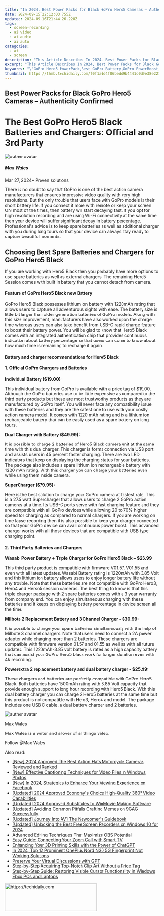 ```yaml
---
title: "In 2024, Best Power Packs for Black GoPro Hero5 Cameras – Authenticity Confirmed"
date: 2024-09-15T22:12:03.755Z
updated: 2024-09-16T21:44:26.228Z
tags: 
  - screen-recording
  - ai video
  - ai audio
  - ai auto
categories: 
  - ai
  - screen
description: "This Article Describes In 2024, Best Power Packs for Black GoPro Hero5 Cameras – Authenticity Confirmed"
excerpt: "This Article Describes In 2024, Best Power Packs for Black GoPro Hero5 Cameras – Authenticity Confirmed"
keywords: "\"GoPro Hero5 PowerPack,Best GoPro Battery,GoPro PowerBoost,Black GoPro Accessory,Authentic PowerPacks,GoPro Energy Saver,High-Performance GoPro Charger\""
thumbnail: https://thmb.techidaily.com/f0f1add4f06bedd9b4441c0d9e38e221d87204ef26ea2cde0e10ae3ca9b9c9f6.jpg
---
```


## Best Power Packs for Black GoPro Hero5 Cameras – Authenticity Confirmed

# The Best GoPro Hero5 Black Batteries and Chargers: Official and 3rd Party

![author avatar](https://images.wondershare.com/filmora/article-images/max-wales-author.jpg)

##### Max Wales

 Mar 27, 2024• Proven solutions

 There is no doubt to say that GoPro is one of the best action camera manufacturers that ensures impressive video quality with very high resolutions. But the only trouble that users face with GoPro models is their short battery life. If you connect it more with remote or keep your screen ON most of the times, then battery will start decaying fast. If you opt for high resolution recording and are using Wi-Fi connectivity at the same time then your device will suffer significant decay in battery percentage. Professional's advice is to keep spare batteries as well as additional charger with you during long tours so that your device can always stay ready to capture beautiful moments.

## Choosing Best Spare Batteries and Chargers for GoPro Hero5 Black

 If you are working with Hero5 Black then you probably have more options to use spare batteries as well as external chargers. The remaining Hero5 Session comes with built in battery that you cannot detach from camera.

#### Feature of GoPro Hero5 Black new Battery

 GoPro Hero5 Black possesses lithium ion battery with 1220mAh rating that allows users to capture all adventurous sights with ease. The battery size is little bit larger than older generation batteries of GoPro models. Along with this size improvement, manufacturers have also worked upon the charge time whereas users can also take benefit from USB-C rapid charge feature to boost their battery power. You will be glad to know that Hero5 Black comes with an integrated authentication chip that provides continuous indication about battery percentage so that users can come to know about how much time is remaining to recharge it again.

#### Battery and charger recommendations for Hero5 Black

#### 1\.  Official GoPro Chargers and Batteries

 **Individual Battery ($19.00):**

 This individual battery from GoPro is available with a price tag of $19.00\. Although the GoPro batteries use to be little expensive as compared to the third party products but these are most trustworthy products as they are manufactured by GoPro itself. You will never face any compatibility issue with these batteries and they are the safest one to use with your costly action camera model. It comes with 1220 mAh rating and is a lithium ion rechargeable battery that can be easily used as a spare battery on long tours.

 **Dual Charger with Battery ($49.99):**

 It is possible to charge 2 batteries of Hero5 Black camera unit at the same time with this dual charger. This charger is forms connection via USB port and assists users in 45 percent faster charging. There are two LED indicators that keep on displaying the charging status for your batteries. The package also includes a spare lithium ion rechargeable battery with 1220 mAh rating. With this charger you can charge your batteries even while using them inside camera.

 **SuperCharger ($79.95):**

 Here is the best solution to charge your GoPro camera at fastest rate. This is a 27.5 watt Supercharger that allows users to charge 2 GoPro action cameras at a time. Its USB-C ports serve with fast charging feature and they are compatible with all GoPro devices while allowing 20 to 70% higher speed for charging as compared to normal chargers. If you are working on time lapse recording then it is also possible to keep your charger connected so that your GoPro device can avail continuous power boost. This advanced charger works with all those devices that are compatible with USB type charging point.

#### 2\.  Third Party Batteries and Chargers

 **Wasabi Power Battery + Triple Charger for GoPro Hero5 Black – $26.99**

 This third party product is compatible with firmware V01.57, V01.55 and even with all latest updates. Wasabi Battery rating is 1220mAh with 3.85 Volt and this lithium ion battery allows users to enjoy longer battery life without any trouble. Note that these batteries are not compatible with GoPro Hero3, Hero4 and Herso5 session cameras. The best thing to know is that this triple charger package with 2 spare batteries comes with a 3 year warranty from company end. You can enjoy simultaneous charging with these batteries and it keeps on displaying battery percentage in device screen all the time.

 **Milbote 2 Replacement Battery and 3 Channel Charger - $30.99:**

 It is possible to charge your spare batteries simultaneously with the help of Milbote 3 channel chargers. Note that users need to connect a 2A power adapter while charging more than 2 batteries. These chargers are compatible with firmware version 01.57 and 01.55 as well as with all future updates. This 1220mAh-3.85 volt battery is rated as a high capacity battery that can assist your GoPro Hero5 black work for longer duration even with 4k recording.

 **Powerextra 2 replacement battery and dual battery charger - $25.99:**

 These chargers and batteries are perfectly compatible with GoPro Hero5 Black. Both batteries have 1500mAh rating with 3.85 Volt capacity that provide enough support to long hour recording with Hero5 Black. With this dual battery charger you can charge 2 Hero5 batteries at the same time but this product is not compatible with Hero3, Hero4 and model. The package includes one USB C cable, a dual battery charger and 2 batteries.

![author avatar](https://images.wondershare.com/filmora/article-images/max-wales-author.jpg)

Max Wales

Max Wales is a writer and a lover of all things video.

Follow @Max Wales


<ins class="adsbygoogle"
     style="display:block"
     data-ad-format="autorelaxed"
     data-ad-client="ca-pub-7571918770474297"
     data-ad-slot="1223367746"></ins>



<ins class="adsbygoogle"
     style="display:block"
     data-ad-client="ca-pub-7571918770474297"
     data-ad-slot="8358498916"
     data-ad-format="auto"
     data-full-width-responsive="true"></ins>


<span class="atpl-alsoreadstyle">Also read:</span>
<div><ul>
<li><a href="https://fox-hovers.techidaily.com/new-2024-approved-the-best-action-hats-motorcycle-cameras-reviewed-and-ranked/"><u>[New] 2024 Approved The Best Action Hats Motorcycle Cameras Reviewed and Ranked</u></a></li>
<li><a href="https://fox-cloud.techidaily.com/new-effective-captioning-techniques-for-video-files-in-windows-photos/"><u>[New] Effective Captioning Techniques for Video Files in Windows Photos</u></a></li>
<li><a href="https://facebook-videos.techidaily.com/new-in-2024-strategies-to-enhance-your-viewing-experience-on-facebook/"><u>[New] In 2024, Strategies to Enhance Your Viewing Experience on Facebook</u></a></li>
<li><a href="https://fox-cloud.techidaily.com/updated-2024-approved-economys-choice-high-quality-360-video-capabilities/"><u>[Updated] 2024 Approved Economy's Choice High-Quality 360° Video Capabilities</u></a></li>
<li><a href="https://fox-cloud.techidaily.com/updated-2024-approved-substitutes-to-winmovie-making-software/"><u>[Updated] 2024 Approved Substitutes to WinMovie Making Software</u></a></li>
<li><a href="https://fox-cloud.techidaily.com/updated-avoiding-common-pitfalls-crafting-memes-on-9gag-successfully/"><u>[Updated] Avoiding Common Pitfalls Crafting Memes on 9GAG Successfully</u></a></li>
<li><a href="https://vp-tips.techidaily.com/updated-journey-into-av1-the-newcomers-guidebook/"><u>[Updated] Journey Into AV1 The Newcomer's Guidebook</u></a></li>
<li><a href="https://fox-cloud.techidaily.com/updated-unlocking-the-best-free-screen-recorders-on-windows-10-for-2024/"><u>[Updated] Unlocking the Best Free Screen Recorders on Windows 10 for 2024</u></a></li>
<li><a href="https://screen-video-capture.techidaily.com/advanced-editing-techniques-that-maximize-obs-potential/"><u>Advanced Editing Techniques That Maximize OBS Potential</u></a></li>
<li><a href="https://techtrends.techidaily.com/easy-guide-connecting-your-zoom-call-with-smart-tv/"><u>Easy Guide: Connecting Your Zoom Call with Smart TV</u></a></li>
<li><a href="https://tech-haven.techidaily.com/enhancing-your-3d-printing-skills-with-the-power-of-chatgpt/"><u>Enhancing Your 3D Printing Skills with the Power of ChatGPT</u></a></li>
<li><a href="https://easy-unlock-android.techidaily.com/in-2024-top-12-prominent-oneplus-nord-n30-5g-fingerprint-not-working-solutions-by-drfone-android/"><u>In 2024, Top 12 Prominent OnePlus Nord N30 5G Fingerprint Not Working Solutions</u></a></li>
<li><a href="https://tech-hub.techidaily.com/preserve-your-virtual-discussions-with-gpt/"><u>Preserve Your Virtual Discussions with GPT</u></a></li>
<li><a href="https://fox-cloud.techidaily.com/step-by-step-acquiring-top-notch-clip-art-without-a-price-tag/"><u>Step-by-Step Acquiring Top-Notch Clip Art Without a Price Tag</u></a></li>
<li><a href="https://common-error.techidaily.com/step-by-step-guide-restoring-visible-cursor-functionality-in-windows-ebox-pcs-and-laptops/"><u>Step-by-Step Guide: Restoring Visible Cursor Functionality in Windows Ebox PCs and Laptops</u></a></li>
</ul></div>

<!-- affiliate ads begin -->
<a href="https://aligracehair.sjv.io/c/5597632/2115915/19272" target="_top" id="2115915">
  <img src="//a.impactradius-go.com/display-ad/19272-2115915" border="0" alt="https://techidaily.com" width="300" height="90"/>
</a>
<img height="0" width="0" src="https://aligracehair.sjv.io/i/5597632/2115915/19272" style="position:absolute;visibility:hidden;" border="0" />
<!-- affiliate ads end -->

